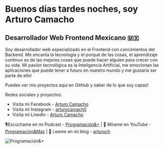 # Buenos días tardes noches, soy Arturo Camacho
## Desarrollador Web Frontend Mexicano 🇲🇽
Soy desarrollador web especializado en el Frontend con concimientos del Backend. Me encanta la tecnología y el porqué de las cosas, el aprendizaje continuo es de las mejores cosas que puede hacer alguien para crecer con su vida.
Mi pasión tecnológica es la Inteligencia Artificial, me emocionan las aplicaciones que puede tener a futuro en nuestro mundo y me gustaría ser parte de ello!

Puedes ver mis proyectos aquí en GitHub y saber de lo que soy capaz!

Redes sociales y proyectos:
- Visita mi Facebook - [Arturo Camacho](https://www.facebook.com/ArturoCH0)
- Visita mi Instagram - [arturocamach0](https://www.instagram.com/arturocamach0/)
- Visita mi LinedIn - [Arturo Camacho](https://www.linkedin.com/in/arturocamacho0/)

🎙Escúchame en mi Podcast - [Programación&+](https://anchor.fm/arturocamacho0)  | 
🎥 Mírame en YouTube - [Programación&Más](https://www.youtube.com/channel/UCtkQm4LoCljSe8zEuGN3rKw)  | 
🧾 Leeme en mi blog - [arturoch](https://arturoch.art.blog/)

![Programación&+](https://scontent.fmex31-1.fna.fbcdn.net/v/t1.0-0/p180x540/109646818_183144106510341_8755897838956016664_o.png?_nc_cat=102&_nc_sid=e3f864&_nc_eui2=AeFt9JOy7zcMuyEXJvqR9GPIAFPNHMHp6CMAU80cwenoIx5GqXgjZ7Ir3xoY7-VuFcLR7JvUlVe1Cs_BfxjiLRxR&_nc_ohc=5meP6feqjaUAX-GAr_V&_nc_ht=scontent.fmex31-1.fna&oh=b1c6c31368b7bb11f963e61b200bb127&oe=5F4A802C)
